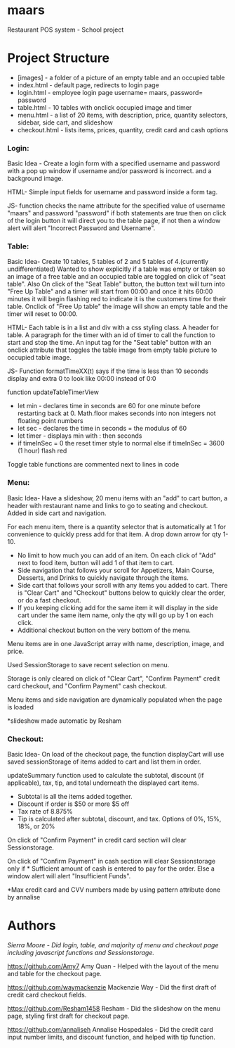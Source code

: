 # maars
Restaurant POS system - School project

# Project Structure
* [images]   - a folder of a picture of an empty table and an occupied table
* index.html - default page, redirects to login page
* login.html - employee login page username= maars, password= password
* table.html - 10 tables with onclick occupied image and timer
* menu.html  - a list of 20 items, with description, price, quantity selectors, sidebar, side cart, and slideshow
* checkout.html - lists items, prices, quantity, credit card and cash options

### **Login:**
Basic Idea - Create a login form with a specified username and password with a pop up window if username and/or password is incorrect.
and a background image.

HTML- Simple input fields for username and password inside a form tag.

JS- function checks the name attribute for the specified value of username "maars" and password "password" if both statements are true then on click of the login button it will direct you to the table page,
if not then a window alert will alert "Incorrect Password and Username".

### **Table:**
Basic Idea- Create 10 tables, 5 tables of 2 and 5 tables of 4.(currently undifferentiated) Wanted to show explicitly if a table was empty or taken so an image of a free table and an occupied table are toggled on click of "seat table".
 Also On click of the "Seat Table" button, the button text will turn into "Free Up Table" and a timer will start from 00:00 and once it hits 60:00 minutes it will begin flashing red to indicate it is the customers time for their table.
 Onclick of "Free Up table" the image will show an empty table and the timer will reset to 00:00.

HTML- Each table is in a list and div with a css styling class. A header for table. A paragraph for the timer with an id of timer to call the function to start and stop the time.
An input tag for the "Seat table" button with an onclick attribute that toggles the table image from empty table picture to occupied table image.

JS- Function formatTimeXX(t) says if the time is less than 10 seconds display and extra 0 to look like 00:00 instead of 0:0

function updateTableTimerView
* let min - declares time in seconds are 60 for one minute before restarting back at 0. Math.floor makes seconds into non integers not floating point numbers
* let sec - declares the time in seconds = the modulus of 60
* let timer - displays min with : then seconds
* if timeInSec = 0 the reset timer style to normal else if timeInSec = 3600 (1 hour) flash red
 
Toggle table functions are commented next to lines in code
 
### **Menu:**
Basic Idea- Have a slideshow, 20 menu items with an "add" to cart button, a header with restaurant name and links to go to seating and checkout. Added in side cart and navigation.

For each menu item, there is a quantity selector that is automatically at 1 for convenience to quickly press add for that item. A drop down arrow for qty 1-10.
* No limit to how much you can add of an item. On each click of "Add" next to food item, button will add 1 of that item to cart.
* Side navigation that follows your scroll for Appetizers, Main Course, Desserts, and Drinks to quickly navigate through the items.
* Side cart that follows your scroll with any items you added to cart. There is "Clear Cart" and "Checkout" buttons below to quickly clear the order, or do a fast checkout.
* If you keeping clicking add for the same item it will display in the side cart under the same item name, only the qty will go up by 1 on each click.
* Additional checkout button on the very bottom of the menu.

Menu items are in one JavaScript array with name, description, image, and price.

Used SessionStorage to save recent selection on menu.

Storage is only cleared on click of "Clear Cart", "Confirm Payment" credit card checkout, and "Confirm Payment" cash checkout.

Menu items and side navigation are dynamically populated when the page is loaded

*slideshow made automatic by Resham


### **Checkout:**
Basic Idea- On load of the checkout page, the function displayCart will use saved sessionStorage of items added to cart and list them in order.

updateSummary function used to calculate the subtotal, discount (if applicable), tax, tip, and total underneath the displayed cart items.

* Subtotal is all the items added together.
* Discount if order is $50 or more $5 off
* Tax rate of 8.875%
* Tip is calculated after subtotal, discount, and tax. Options of 0%, 15%, 18%, or 20%

On click of "Confirm Payment" in credit card section will clear Sessionstorage.

On click of "Confirm Payment" in cash section will clear Sessionstorage only if * Sufficient amount of cash is entered to pay for the order. Else a window alert will alert "Insufficient Funds".


*Max credit card and CVV numbers made by using pattern attribute done by annalise


# Authors
_Sierra Moore - Did login, table, and majority of menu and checkout page including javascript functions and Sessionstorage._

https://github.com/Amy7 Amy Quan - Helped with the layout of the menu and table for the checkout page.

https://github.com/waymackenzie Mackenzie Way - Did the first draft of credit card checkout fields.

https://github.com/Resham1458 Resham - Did the slideshow on the menu page, styling first draft for checkout page. 

https://github.com/annaliseh Annalise Hospedales - Did the credit card input number limits, and discount function, and helped with tip function.


 
